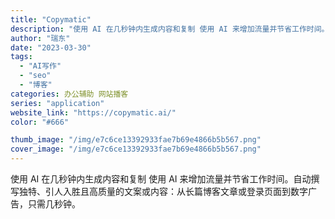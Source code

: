 ```yaml
---
title: "Copymatic"
description: "使用 AI 在几秒钟内生成内容和复制 使用 AI 来增加流量并节省工作时间。自动撰写独特、引人入胜且高质量的文案或内容："
author: "瑞东"
date: "2023-03-30"
tags:
  - "AI写作"
  - "seo"
  - "博客"
categories: 办公辅助 网站播客
series: "application"
website_link: "https://copymatic.ai/"
color: "#666"

thumb_image: "/img/e7c6ce13392933fae7b69e4866b5b567.png"
cover_image: "/img/e7c6ce13392933fae7b69e4866b5b567.png"
---
```


使用 AI 在几秒钟内生成内容和复制 使用 AI 来增加流量并节省工作时间。自动撰写独特、引人入胜且高质量的文案或内容：从长篇博客文章或登录页面到数字广告，只需几秒钟。 